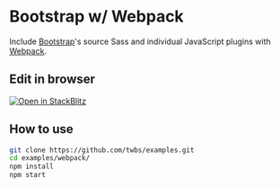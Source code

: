 # Bootstrap w/ Webpack

Include [Bootstrap](https://getbootstrap.com)'s source Sass and individual JavaScript plugins with [Webpack](https://webpack.js.org).

## Edit in browser

[![Open in StackBlitz](https://developer.stackblitz.com/img/open_in_stackblitz.svg)](https://stackblitz.com/github/twbs/examples/tree/main/webpack-2?file=index.html)

## How to use

```sh
git clone https://github.com/twbs/examples.git
cd examples/webpack/
npm install
npm start
```
